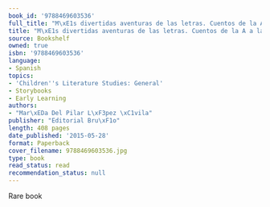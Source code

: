 ```yaml
---
book_id: '9788469603536'
full_title: "M\xE1s divertidas aventuras de las letras. Cuentos de la A a la Z"
title: "M\xE1s divertidas aventuras de las letras. Cuentos de la A a la Z"
source: Bookshelf
owned: true
isbn: '9788469603536'
language:
- Spanish
topics:
- 'Children''s Literature Studies: General'
- Storybooks
- Early Learning
authors:
- "Mar\xEDa Del Pilar L\xF3pez \xC1vila"
publisher: "Editorial Bru\xF1o"
length: 408 pages
date_published: '2015-05-28'
format: Paperback
cover_filename: 9788469603536.jpg
type: book
read_status: read
recommendation_status: null
---
```

Rare book
